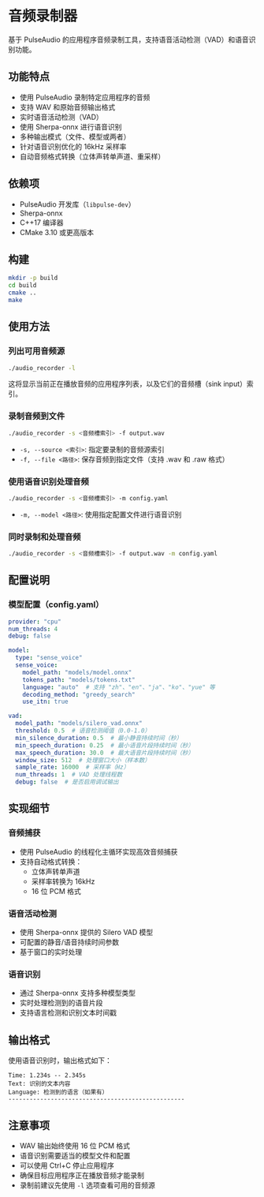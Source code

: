 # 音频录制器

基于 PulseAudio 的应用程序音频录制工具，支持语音活动检测（VAD）和语音识别功能。

## 功能特点

- 使用 PulseAudio 录制特定应用程序的音频
- 支持 WAV 和原始音频输出格式
- 实时语音活动检测（VAD）
- 使用 Sherpa-onnx 进行语音识别
- 多种输出模式（文件、模型或两者）
- 针对语音识别优化的 16kHz 采样率
- 自动音频格式转换（立体声转单声道、重采样）

## 依赖项

- PulseAudio 开发库（`libpulse-dev`）
- Sherpa-onnx
- C++17 编译器
- CMake 3.10 或更高版本

## 构建

```bash
mkdir -p build
cd build
cmake ..
make
```

## 使用方法

### 列出可用音频源

```bash
./audio_recorder -l
```

这将显示当前正在播放音频的应用程序列表，以及它们的音频槽（sink input）索引。

### 录制音频到文件

```bash
./audio_recorder -s <音频槽索引> -f output.wav
```

- `-s, --source <索引>`: 指定要录制的音频源索引
- `-f, --file <路径>`: 保存音频到指定文件（支持 .wav 和 .raw 格式）

### 使用语音识别处理音频

```bash
./audio_recorder -s <音频槽索引> -m config.yaml
```

- `-m, --model <路径>`: 使用指定配置文件进行语音识别

### 同时录制和处理音频

```bash
./audio_recorder -s <音频槽索引> -f output.wav -m config.yaml
```

## 配置说明

### 模型配置（config.yaml）

```yaml
provider: "cpu"
num_threads: 4
debug: false

model:
  type: "sense_voice"
  sense_voice:
    model_path: "models/model.onnx"
    tokens_path: "models/tokens.txt"
    language: "auto"  # 支持 "zh"、"en"、"ja"、"ko"、"yue" 等
    decoding_method: "greedy_search"
    use_itn: true

vad:
  model_path: "models/silero_vad.onnx"
  threshold: 0.5  # 语音检测阈值（0.0-1.0）
  min_silence_duration: 0.5  # 最小静音持续时间（秒）
  min_speech_duration: 0.25  # 最小语音片段持续时间（秒）
  max_speech_duration: 30.0  # 最大语音片段持续时间（秒）
  window_size: 512  # 处理窗口大小（样本数）
  sample_rate: 16000  # 采样率（Hz）
  num_threads: 1  # VAD 处理线程数
  debug: false  # 是否启用调试输出
```

## 实现细节

### 音频捕获

- 使用 PulseAudio 的线程化主循环实现高效音频捕获
- 支持自动格式转换：
  - 立体声转单声道
  - 采样率转换为 16kHz
  - 16 位 PCM 格式

### 语音活动检测

- 使用 Sherpa-onnx 提供的 Silero VAD 模型
- 可配置的静音/语音持续时间参数
- 基于窗口的实时处理

### 语音识别

- 通过 Sherpa-onnx 支持多种模型类型
- 实时处理检测到的语音片段
- 支持语言检测和识别文本时间戳

## 输出格式

使用语音识别时，输出格式如下：
```
Time: 1.234s -- 2.345s
Text: 识别的文本内容
Language: 检测到的语言（如果有）
--------------------------------------------------
```

## 注意事项

- WAV 输出始终使用 16 位 PCM 格式
- 语音识别需要适当的模型文件和配置
- 可以使用 Ctrl+C 停止应用程序
- 确保目标应用程序正在播放音频才能录制
- 录制前建议先使用 `-l` 选项查看可用的音频源 